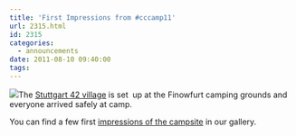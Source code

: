 ```yaml
---
title: 'First Impressions from #cccamp11'
url: 2315.html
id: 2315
categories:
  - announcements
date: 2011-08-10 09:40:00
tags:
---
```


[![](https://blog.shackspace.de/gallery/var/thumbs/Menschen%2C-Daten%2C-Sensationen/Chaos-Communication-Camp-2011/IMG_0209.JPG)](https://blog.shackspace.de/gallery/index.php/Menschen-Daten-Sensationen/Chaos-Communication-Camp-2011)The [Stuttgart 42 village](http://events.ccc.de/camp/2011/wiki/Stuttgart_42) is set  up at the Finowfurt camping grounds and everyone arrived safely at camp.

You can find a few first [impressions of the campsite](https://blog.shackspace.de/gallery/index.php/Menschen-Daten-Sensationen/Chaos-Communication-Camp-2011) in our gallery.